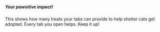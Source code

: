 ##### **Your pawsitive impact!**

This shows how many treats your tabs can provide to help shelter cats get adopted. Every tab you open helps. Keep it up!
